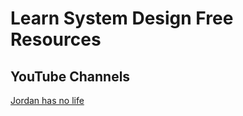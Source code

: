 # Learn System Design Free Resources 

## YouTube Channels
[Jordan has no life](https://www.youtube.com/@jordanhasnolife5163)
